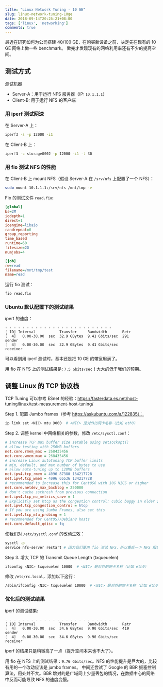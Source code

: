 ```yaml
---
title: "Linux Network Tuning - 10 GE"
slug: linux-network-tuning-10ge
date: 2018-09-14T20:26:21+08:00
tags: ['linux', 'networking']
comments: true
---
```


最近在研究如何为公司搭建 40/100 GE，在购买新设备之前，决定先在现有的 10 GE 网络上做一些 benchmark。
做完才发现现有的网络利用率还有不少的提高空间。

## 测试方式

测试机器

* Server-A：用于运行 NFS 服务器（IP: `10.1.1.1`）
* Client-B: 用于运行 NFS 的客户端

### 用 iperf 测试网速

在 Server-A 上：

```bash
iperf3 -s -p 12000 -i1
```

在 Client-B 上：

```bash
iperf3 -c storage0002 -p 12000 -i1 -t 30
```

### 用 fio 测试 NFS 的性能

在 Client-B 上 mount NFS（假设 Server-A 在 `/srv/nfs` 上配置了一个 NFS）：

```bash
sudo mount 10.1.1.1:/srv/nfs /mnt/tmp -v
```

Fio 的测试文件 `read.fio`:

```ini
[global]
bs=2M
iodepth=1
direct=1
ioengine=libaio
randrepeat=0
group_reporting
time_based
runtime=60
filesize=2G
numjobs=4

[job]
rw=read
filename=/mnt/tmp/test
name=read
```

运行 fio 测试：

```bash
fio read.fio
```

### Ubuntu 默认配置下的测试结果

iperf 的速度：

```text
- - - - - - - - - - - - - - - - - - - - - - - - -
[ ID] Interval           Transfer     Bandwidth       Retr
[  4]   0.00-30.00  sec  32.9 GBytes  9.41 Gbits/sec  291             sender
[  4]   0.00-30.00  sec  32.9 GBytes  9.41 Gbits/sec                  receiver
```

可以看到用 iperf 测试时，基本还是把 10 GE 的带宽用满了。

用 fio 在 NFS 上的测试结果是: `7.5 Gbits/sec`！大大的低于我们的预期。

## 调整 Linux 的 TCP 协议栈

TCP Tuning 可以参考 ESnet 的经验：https://fasterdata.es.net/host-tuning/linux/test-measurement-host-tuning/

Step 1. 配置  Jumbo frames（参考 https://askubuntu.com/a/122835）：

```bash
ip link set <NIC> mtu 9000  # <NIC> 是对外的网卡名称（比如 eth0）
```

Step 2. 调整 kernel 中网络相关的参数，修改 `/etc/sysctl.conf`：

```ini
# increase TCP max buffer size setable using setsockopt()
# allow testing with 256MB buffers
net.core.rmem_max = 268435456 
net.core.wmem_max = 268435456 
# increase Linux autotuning TCP buffer limits 
# min, default, and max number of bytes to use
# allow auto-tuning up to 128MB buffers
net.ipv4.tcp_rmem = 4096 87380 134217728
net.ipv4.tcp_wmem = 4096 65536 134217728
# recommended to increase this for CentOS6 with 10G NICS or higher
net.core.netdev_max_backlog = 250000
# don't cache ssthresh from previous connection
net.ipv4.tcp_no_metrics_save = 1
# Explicitly set htcp as the congestion control: cubic buggy in older 2.6 kernels
net.ipv4.tcp_congestion_control = htcp
# If you are using Jumbo Frames, also set this
net.ipv4.tcp_mtu_probing = 1
# recommended for CentOS7/Debian8 hosts
net.core.default_qdisc = fq
```

使我们对 `/etc/sysctl.conf` 的改动生效：

```bash
sysctl -p
service nfs-server restart # 因为我们要用 fio 测试 NFS，所以重启一下 NFS 服务
```

Step 3. 增大 TCP 的 Transmit Queue Length (txqueuelen)

```bash
ifconfig <NIC> txqueuelen 10000  # <NIC> 是对外的网卡名称（比如 eth0）
```

修改 `/etc/rc.local`，添加以下这行：

```bash
/sbin/ifconfig <NIC> txqueuelen 10000  # <NIC> 是对外的网卡名称（比如 eth0）
```

### 优化后的测试结果

iperf 的测试结果:

```text
- - - - - - - - - - - - - - - - - - - - - - - - -
[ ID] Interval           Transfer     Bandwidth       Retr
[  4]   0.00-30.00  sec  34.6 GBytes  9.90 Gbits/sec  419             sender
[  4]   0.00-30.00  sec  34.6 GBytes  9.90 Gbits/sec                  receiver
```

iperf 的结果只是稍微高了一点（提升空间本来也不大了）。

用 fio 在 NFS 上的测试结果：`9.76 Gbits/sec`。NFS 的性能提升是巨大的，比较有用的一个改动应该是 jumbo frames。
中间还尝试了 Google 的 BBR 拥塞控制算法，用处并不大。BBR 增对的是广域网上少量丢包的情况，在数据中心的网络中反而可能导致 NFS 的速度变慢。
